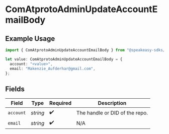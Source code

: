 # ComAtprotoAdminUpdateAccountEmailBody

## Example Usage

```typescript
import { ComAtprotoAdminUpdateAccountEmailBody } from "@speakeasy-sdks/bluesky/models/operations";

let value: ComAtprotoAdminUpdateAccountEmailBody = {
  account: "<value>",
  email: "Makenzie_Aufderhar@gmail.com",
};
```

## Fields

| Field                          | Type                           | Required                       | Description                    |
| ------------------------------ | ------------------------------ | ------------------------------ | ------------------------------ |
| `account`                      | *string*                       | :heavy_check_mark:             | The handle or DID of the repo. |
| `email`                        | *string*                       | :heavy_check_mark:             | N/A                            |